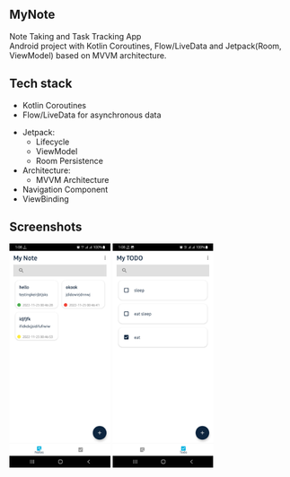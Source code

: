 ## MyNote
Note Taking and Task Tracking App <br/>
Android project with Kotlin Coroutines, Flow/LiveData and Jetpack(Room, ViewModel) based on MVVM architecture.

## Tech stack
- Kotlin Coroutines 
- Flow/LiveData for asynchronous data
<!-- - Dagger for dependency injection -->
- Jetpack:
  - Lifecycle
  - ViewModel
  - Room Persistence
- Architecture:
  - MVVM Architecture
- Navigation Component
- ViewBinding
<!-- 
- Paging 3
- Retrofit2 & OkHttp3
- Gson
- Picasso -->


## Screenshots
<p float="left">
<img src="images/Screenshot_1.jpeg" height="400"  alt="screenshot"/>
<img src="images/Screenshot_2.jpeg" height="400"  alt="screenshot"/>
</p>
